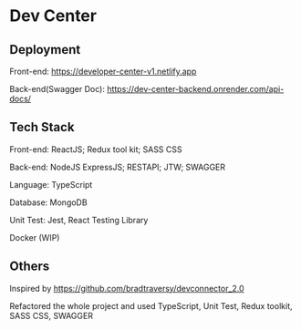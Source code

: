 # Dev Center

## Deployment
Front-end: https://developer-center-v1.netlify.app 

Back-end(Swagger Doc): https://dev-center-backend.onrender.com/api-docs/

## Tech Stack
Front-end: ReactJS; Redux tool kit; SASS CSS

Back-end: NodeJS ExpressJS; RESTAPI; JTW; SWAGGER

Language: TypeScript

Database: MongoDB

Unit Test: Jest, React Testing Library

Docker (WIP)

## Others
Inspired by https://github.com/bradtraversy/devconnector_2.0

Refactored the whole project and used TypeScript, Unit Test, Redux toolkit, SASS CSS, SWAGGER
